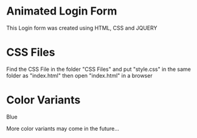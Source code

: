 # Animated Login Form
This Login form was created using HTML, CSS and JQUERY

# CSS Files

Find the CSS File in the folder "CSS Files" and put "style.css" in the same folder as "index.html" then open "index.html" in a browser

# Color Variants

Blue

More color variants may come in the future...
